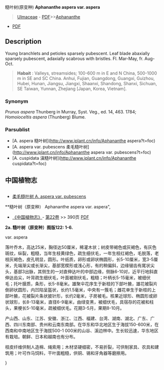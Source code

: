 糙叶树(原变种) **Aphananthe aspera var. aspera**

> [Ulmaceae](http://www.iplant.cn/info/Ulmaceae?t=foc) - [PDF](http://www.iplant.cn/foc/pdf/Ulmaceae.pdf)>>[Aphananthe](http://www.iplant.cn/info/Aphananthe?t=foc)
 - [PDF](http://www.iplant.cn/foc/pdf/Aphananthe.pdf)

## Description

Young branchlets and petioles sparsely pubescent. Leaf blade abaxially sparsely pubescent, adaxially scabrous with bristles. Fl. Mar-May, fr. Aug-Oct.

> **Habait** : 
> Valleys, streamsides; 100-600 m in E and N China, 500-1000 m in SE and SC China. Anhui, Fujian, Guangdong, Guangxi, Guizhou, Hubei, Hunan, Jiangsu, Jiangxi, Shaanxi, Shandong, Shanxi, Sichuan, SE Taiwan, Yunnan, Zhejiang [Japan, Korea, Vietnam].

### Synonym
*Prunus* *aspera* Thunberg in Murray, Syst. Veg., ed. 14, 463. 1784; *Homoioceltis* *aspera* (Thunberg) Blume.

### Parsublist

* [A.  aspera  糙叶树](http://www.iplant.cn/info/Aphananthe aspera?t=foc)
* [A.  aspera var. pubescens  柔毛糙叶树](http://www.iplant.cn/info/Aphananthe aspera var. pubescens?t=foc)
* [A.  cuspidata  滇糙叶树](http://www.iplant.cn/info/Aphananthe cuspidata?t=foc)

## 中国植物志

## 
* [柔毛糙叶树  A.  aspera var. pubescens](Aphananthe-aspera-var-pubescens-柔毛糙叶树.md)

**糙叶树（原变种） Aphananthe aspera var. aspera",

* [《中国植物志》](http://www.iplant.cn/frps)- [第22卷](http://www.iplant.cn/frps/vol/22) >> 390页 [PDF](http://www.iplant.cn/frps/pdf/22/390.pdf)

**2a. 糙叶树（原变种）图版122: 1-6.**

var. aspera

落叶乔木，高达25米，胸径达50厘米，稀灌木状；树皮带褐色或灰褐色，有灰色斑纹，纵裂，粗糙，当年生枝黄绿色，疏生细伏毛，一年生枝红褐色，毛脱落，老枝灰褐色，皮孔明显，圆形。叶纸质，卵形或卵状椭圆形，长5-10厘米，宽3-5厘米，先端渐尖或长渐尖，基部宽楔形或浅心形，有的稍偏斜，边缘锯齿有尾状尖头，基部3出脉，其侧生的一对直伸达叶的中部边缘，侧脉6-10对，近平行地斜直伸达齿尖，叶背疏生细伏毛，叶面被刚伏毛，粗糙；叶柄长5-15毫米，被细伏毛；托叶膜质，条形，长5-8毫米。雄聚伞花序生于新枝的下部叶腋，雄花被裂片倒卵状圆形，内凹陷呈盔状，长约1.5毫米，中央有一簇毛；雌花单生于新枝的上部叶腋，花被裂片条状披针形，长约2毫米，子房被毛。核果近球形、椭圆形或卵状球形，长8-13毫米，直径6-9毫米，由绿变黑，被细伏毛，具宿存的花被和柱头，果梗长5-10毫米，疏被细伏毛。花期3-5月，果期8-10月。

产山西、山东、江苏、安徽、浙江、江西、福建、台湾、湖南、湖北、广东、广西、四川东南部、贵州和云南东南部。在华东和华北地区生于海拔150-600米，在西南和中南地区生于海拔500-1 000米的山谷、溪边林中。生长较迅速，华东地区有栽培。朝鲜、日本和越南也有分布。

枝皮纤维供制人造棉、绳索用；木材坚硬细密，不易折裂，可供制家具、农具和建筑用；叶可作马饲料，干叶面粗糙，供铜、锡和牙角器等磨擦用。

}